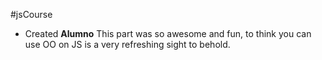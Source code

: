 #jsCourse
- Created **Alumno**
This part was so awesome and fun, to think you can use OO on JS is a very refreshing sight to behold.
